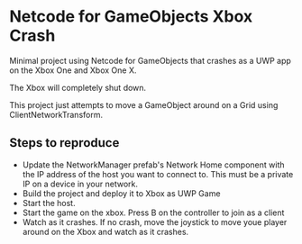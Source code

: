 # Netcode for GameObjects Xbox Crash
Minimal project using Netcode for GameObjects that crashes as a UWP app on the Xbox One and Xbox One X. 

The Xbox will completely shut down.

This project just attempts to move a GameObject around on a Grid using ClientNetworkTransform.

## Steps to reproduce
- Update the NetworkManager prefab's Network Home component with the IP address of the host you want to connect to.  This must be a private IP on a device in your network.
- Build the project and deploy it to Xbox as UWP Game
- Start the host.
- Start the game on the xbox.  Press B on the controller to join as a client
- Watch as it crashes.  If no crash, move the joystick to move youe player around on the Xbox and watch as it crashes.

